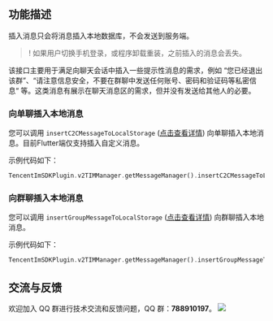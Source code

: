 ## 功能描述
插入消息只会将消息插入本地数据库，不会发送到服务端。
> ! 如果用户切换手机登录，或程序卸载重装，之前插入的消息会丢失。

该接口主要用于满足向聊天会话中插入一些提示性消息的需求，例如 “您已经退出该群”、“请注意信息安全，不要在群聊中发送任何账号、密码和验证码等私密信息“ 等。这类消息有展示在聊天消息区的需求，但并没有发送给其他人的必要。

### 向单聊插入本地消息

您可以调用 `insertC2CMessageToLocalStorage` ([点击查看详情](https://comm.qq.com/im/doc/flutter/zh/SDKAPI/Api/V2TIMMessageManager/insertC2CMessageToLocalStorage.html)) 向单聊插入本地消息。目前Flutter端仅支持插入自定义消息。

示例代码如下：


```dart
TencentImSDKPlugin.v2TIMManager.getMessageManager().insertC2CMessageToLocalStorage(data: "", userID: "", sender: "");
```



### 向群聊插入本地消息

您可以调用 `insertGroupMessageToLocalStorage` ([点击查看详情](https://comm.qq.com/im/doc/flutter/zh/SDKAPI/Api/V2TIMMessageManager/insertGroupMessageToLocalStorage.html)) 向群聊插入本地消息。

示例代码如下：

```dart
TencentImSDKPlugin.v2TIMManager.getMessageManager().insertGroupMessageToLocalStorage(data: "", groupID: "", sender: "");
```


## 交流与反馈

欢迎加入 QQ 群进行技术交流和反馈问题，QQ 群：**788910197**。
![](https://qcloudimg.tencent-cloud.cn/raw/eacb194c77a76b5361b2ae983ae63260.png)

